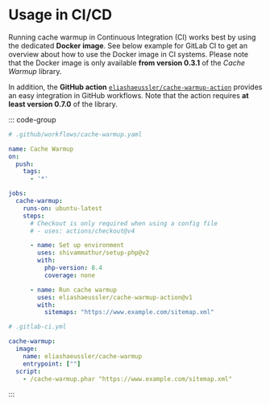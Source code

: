 # Usage in CI/CD

Running cache warmup in Continuous Integration (CI) works best
by using the dedicated **Docker image**. See below example for
GitLab CI to get an overview about how to use the Docker image
in CI systems. Please note that the Docker image is only available
**from version 0.3.1** of the *Cache Warmup* library.

In addition, the **GitHub action** [`eliashaeussler/cache-warmup-action`](https://github.com/eliashaeussler/cache-warmup-action)
provides an easy integration in GitHub workflows. Note that the
action requires **at least version 0.7.0** of the library.

::: code-group

```yaml [GitHub Actions]
# .github/workflows/cache-warmup.yaml

name: Cache Warmup
on:
  push:
    tags:
      - '*'

jobs:
  cache-warmup:
    runs-on: ubuntu-latest
    steps:
      # Checkout is only required when using a config file
      # - uses: actions/checkout@v4

      - name: Set up environment
        uses: shivammathur/setup-php@v2
        with:
          php-version: 8.4
          coverage: none

      - name: Run cache warmup
        uses: eliashaeussler/cache-warmup-action@v1
        with:
          sitemaps: "https://www.example.com/sitemap.xml"
```

```yaml [GitLab CI]
# .gitlab-ci.yml

cache-warmup:
  image:
    name: eliashaeussler/cache-warmup
    entrypoint: [""]
  script:
    - /cache-warmup.phar "https://www.example.com/sitemap.xml"
```

:::
